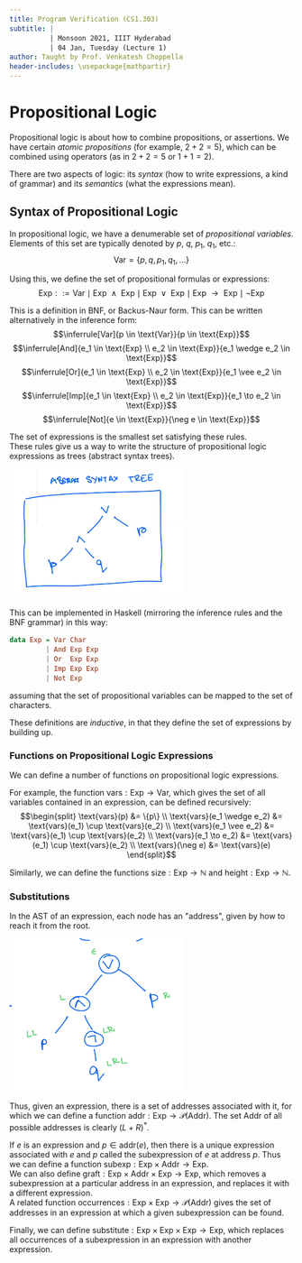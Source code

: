 ```yaml
---
title: Program Verification (CS1.303)
subtitle: |
          | Monsoon 2021, IIIT Hyderabad
          | 04 Jan, Tuesday (Lecture 1)
author: Taught by Prof. Venkatesh Choppella
header-includes: \usepackage{mathpartir}
---
```


# Propositional Logic
Propositional logic is about how to combine propositions, or assertions. We have certain *atomic propositions* (for example, $2 + 2 = 5$), which can be combined using operators (as in $2 + 2 = 5 \text{ or } 1 + 1 = 2$).  

There are two aspects of logic: its *syntax* (how to write expressions, a kind of grammar) and its *semantics* (what the expressions mean).

## Syntax of Propositional Logic
In propositional logic, we have a denumerable set of *propositional variables*. Elements of this set are typically denoted by $p$, $q$, $p_1$, $q_1$, etc.:
$$\text{Var} = \{p, q, p_1, q_1, \dots\}$$

Using this, we define the set of propositional formulas or expressions:
$$\text{Exp} ::= \text{Var} \mid \text{Exp } \wedge \text{ Exp} \mid \text{Exp } \vee \text{ Exp} \mid \text{Exp } \to \text{ Exp} \mid \neg \text{Exp}$$

This is a definition in BNF, or Backus-Naur form. This can be written alternatively in the inference form:
$$\inferrule[Var]{p \in \text{Var}}{p \in \text{Exp}}$$
$$\inferrule[And]{e_1 \in \text{Exp} \\ e_2 \in \text{Exp}}{e_1 \wedge e_2 \in \text{Exp}}$$
$$\inferrule[Or]{e_1 \in \text{Exp} \\ e_2 \in \text{Exp}}{e_1 \vee e_2 \in \text{Exp}}$$
$$\inferrule[Imp]{e_1 \in \text{Exp} \\ e_2 \in \text{Exp}}{e_1 \to e_2 \in \text{Exp}}$$
$$\inferrule[Not]{e \in \text{Exp}}{\neg e \in \text{Exp}}$$

The set of expressions is the smallest set satisfying these rules.  
These rules give us a way to write the structure of propositional logic expressions as trees (abstract syntax trees).

![Abstract Syntax Tree of $(p \wedge q) \vee r$](tree.png)

This can be implemented in Haskell (mirroring the inference rules and the BNF grammar) in this way:
```hs
data Exp = Var Char
         | And Exp Exp
         | Or  Exp Exp
         | Imp Exp Exp
         | Not Exp
```
assuming that the set of propositional variables can be mapped to the set of characters.  

These definitions are *inductive*, in that they define the set of expressions by building up.

### Functions on Propositional Logic Expressions
We can define a number of functions on propositional logic expressions.  

For example, the function $\text{vars} : \text{Exp} \to \text{Var}$, which gives the set of all variables contained in an expression, can be defined recursively:
$$\begin{split}
\text{vars}(p) &= \{p\} \\
\text{vars}(e_1 \wedge e_2) &= \text{vars}(e_1) \cup \text{vars}(e_2) \\
\text{vars}(e_1 \vee e_2) &= \text{vars}(e_1) \cup \text{vars}(e_2) \\
\text{vars}(e_1 \to e_2) &= \text{vars}(e_1) \cup \text{vars}(e_2) \\
\text{vars}(\neg e) &= \text{vars}(e) \end{split}$$

Similarly, we can define the functions $\text{size} : \text{Exp} \to \mathbb{N}$ and $\text{height} : \text{Exp} \to \mathbb{N}$.

### Substitutions
In the AST of an expression, each node has an "address", given by how to reach it from the root.

![The AST with Addresses for $(p \wedge \neg q) \vee r$](addr.png)

Thus, given an expression, there is a set of addresses associated with it, for which we can define a function $\text{addr} : \text{Exp} \to \mathcal{P}(\text{Addr})$. The set Addr of all possible addresses is clearly $(L + R)^*$.  

If $e$ is an expression and $p \in \text{addr}(e)$, then there is a unique expression associated with $e$ and $p$ called the subexpression of $e$ at address $p$. Thus we can define a function $\text{subexp} : \text{Exp} \times \text{Addr} \to \text{Exp}$.  
We can also define $\text{graft} : \text{Exp} \times \text{Addr} \times \text{Exp} \to \text{Exp}$, which removes a subexpression at a particular address in an expression, and replaces it with a different expression.  
A related function $\text{occurrences} : \text{Exp} \times \text{Exp} \to \mathcal{P}(\text{Addr})$ gives the set of addresses in an expression at which a given subexpression can be found.  

Finally, we can define $\text{substitute} : \text{Exp} \times \text{Exp} \times \text{Exp} \to \text{Exp}$, which replaces all occurrences of a subexpression in an expression with another expression.
